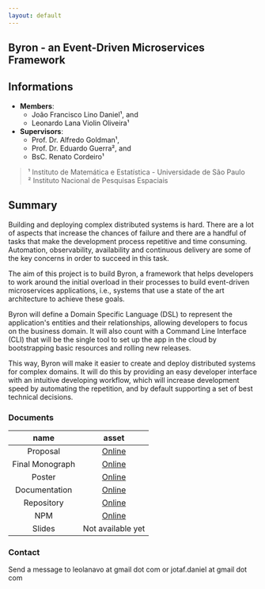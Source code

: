 ```yaml
---
layout: default
---
```


## Byron - an Event-Driven Microservices Framework

## Informations
- **Members**:
  - João Francisco Lino Daniel¹, and
  - Leonardo Lana Violin Oliveira¹
- **Supervisors**:
  - Prof. Dr. Alfredo Goldman¹,
  - Prof. Dr. Eduardo Guerra², and
  - BsC. Renato Cordeiro¹

> ¹ Instituto de Matemática e Estatística - Universidade de São Paulo<br>
> ² Instituto Nacional de Pesquisas Espaciais

## Summary
Building and deploying complex distributed systems is hard. There are a lot of aspects that increase the chances of failure and there are a handful of tasks that make the development process repetitive and time consuming. Automation, observability, availability and continuous delivery are some of the key concerns in order to succeed in this task.

The aim of this project is to build Byron, a framework that helps developers to work around the initial overload in their processes to build event-driven microservices applications, i.e., systems that use a state of the art architecture to achieve these goals.

Byron will define a Domain Specific Language (DSL) to represent the application's entities and their relationships, allowing developers to focus on the business domain. It will also count with a Command Line Interface (CLI) that will be the single tool to set up the app in the cloud by bootstrapping basic resources and rolling new releases.

This way, Byron will make it easier to create and deploy distributed systems for complex domains. It will do this by providing an easy developer interface with an intuitive developing workflow, which will increase development speed by automating the repetition, and by default supporting a set of best technical decisions.

### Documents

| name            | asset       |
|:---------------:|:-----------:|
| Proposal        | [Online][1] |
| Final Monograph | [Online][2] |
| Poster          | [Online][3] |
| Documentation   | [Online][4] |
| Repository      | [Online][5] |
| NPM             | [Online][6] |
| Slides          | Not available yet |

[1]: https://gitlab.com/byron-framework/kanban/blob/master/Byron_Proposal.pdf
[2]: https://gitlab.com/byron-framework/kanban/blob/master/Byron_Monograph.pdf
[3]: https://gitlab.com/byron-framework/kanban/blob/master/Byron_Poster.pdf
[4]: https://byron.netlify.com
[5]: https://gitlab.com/byron-framework/cli
[6]: https://www.npmjs.com/package/@byronframework/cli

### Contact
Send a message to leolanavo at gmail dot com or jotaf.daniel at gmail dot com
